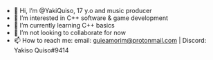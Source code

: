 - 👋 Hi, I’m @YakiQuiso, 17 y.o and music producer
- 👀 I’m interested in C++ software & game development
- 🌱 I’m currently learning C++ basics
- 💞️ I’m not looking to collaborate for now
- 📫 How to reach me: email: guieamorim@protonmail.com | Discord: Yakiso Quiso#9414
